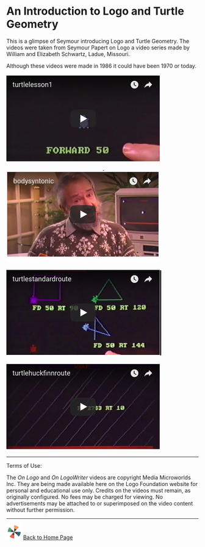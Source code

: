 # An Introduction to Logo and Turtle Geometry

This is a glimpse of Seymour introducing Logo and Turtle Geometry. The
videos were taken from Seymour Papert on Logo a video series made by
William and Elizabeth Schwartz, Ladue, Missouri.

Although these videos were made in 1986 it could have been 1970 or
today.

[![Turtle 1](./images/video6.png)](https://youtu.be/-V_OPfmbbCk)

[![Turtle 2](./images/video7.png)](https://youtu.be/O_HFAcHEHrk)

[![Turtle 3](./images/video8.png)](https://youtu.be/fTO-Ruby-Uo)

[![Turtle 4](./images/video9.png)](https://youtu.be/CJlRGe5QGhs)

----

Terms of Use:

The *On Logo* and *On LogoWriter* videos are copyright Media
Microworlds Inc. They are being made available here on the Logo
Foundation website for personal and educational use only. Credits on
the videos must remain, as originally configured. No fees may be
charged for viewing. No advertisements may be attached to or
superimposed on the video content without further permission.

----

![logothings](./images/logo-shadow-40.png) [Back to Home Page](Home.md)
